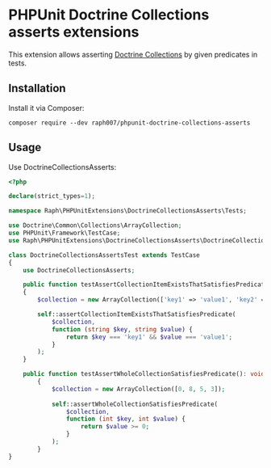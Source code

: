 # PHPUnit Doctrine Collections asserts extensions

This extension allows asserting [Doctrine Collections](https://www.doctrine-project.org/projects/doctrine-collections/en/1.6/index.html#introduction) by given predicates in tests.

## Installation

Install it via Composer:

```
composer require --dev raph007/phpunit-doctrine-collections-asserts
```

## Usage

Use DoctrineCollectionsAsserts:

```php
<?php

declare(strict_types=1);

namespace Raph\PHPUnitExtensions\DoctrineCollectionsAsserts\Tests;

use Doctrine\Common\Collections\ArrayCollection;
use PHPUnit\Framework\TestCase;
use Raph\PHPUnitExtensions\DoctrineCollectionsAsserts\DoctrineCollectionsAsserts;

class DoctrineCollectionsAssertsTest extends TestCase
{
    use DoctrineCollectionsAsserts;

    public function testAssertCollectionItemExistsThatSatisfiesPredicate(): void
    {
        $collection = new ArrayCollection(['key1' => 'value1', 'key2' => 'value2']);

        self::assertCollectionItemExistsThatSatisfiesPredicate(
            $collection,
            function (string $key, string $value) {
                return $key === 'key1' && $value === 'value1';
            }
        );
    }

    public function testAssertWholeCollectionSatisfiesPredicate(): void
        {
            $collection = new ArrayCollection([0, 8, 5, 3]);
    
            self::assertWholeCollectionSatisfiesPredicate(
                $collection,
                function (int $key, int $value) {
                    return $value >= 0;
                }
            );
        }
}
```
